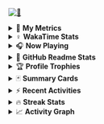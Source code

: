 [![🐙](https://hits.seeyoufarm.com/api/count/incr/badge.svg?url=https%3A%2F%2Fgithub.com%2Fktnkk%2Fhit-counter&count_bg=%23070707&title_bg=%23070707&icon=&icon_color=%23E7E7E7&title=visitors&edge_flat=true)](https://hits.seeyoufarm.com)

<details>
  <summary>🎼 <strong>My Metrics</strong></summary>
  
  <br>
  
 ![🐳](https://github.com/ktnkk/ktnkk/blob/main/github-metrics.svg)
  
  ***
</details>

<details>
  <summary>♀️ <strong>WakaTime Stats</strong></summary>
  
  <br>
  
<!--START_SECTION:waka-->
**🐱 My GitHub Data** 

> 🏆 1,457 Contributions in the Year 2021
 > 
> 📦 1.6 MB Used in GitHub's Storage 
 > 
> 💼 Opted to Hire
 > 
> 📜 9 Public Repositories 
 > 
> 🔑 23 Private Repositories  
 > 
**I'm a Night 🦉** 

```text
🌞 Morning    657 commits    ██████████░░░░░░░░░░░░░░░   42.69% 
🌆 Daytime    100 commits    █░░░░░░░░░░░░░░░░░░░░░░░░   6.5% 
🌃 Evening    318 commits    █████░░░░░░░░░░░░░░░░░░░░   20.66% 
🌙 Night      464 commits    ███████░░░░░░░░░░░░░░░░░░   30.15%

```
📅 **I'm Most Productive on Friday** 

```text
Monday       197 commits    ███░░░░░░░░░░░░░░░░░░░░░░   12.8% 
Tuesday      212 commits    ███░░░░░░░░░░░░░░░░░░░░░░   13.78% 
Wednesday    260 commits    ████░░░░░░░░░░░░░░░░░░░░░   16.89% 
Thursday     258 commits    ████░░░░░░░░░░░░░░░░░░░░░   16.76% 
Friday       263 commits    ████░░░░░░░░░░░░░░░░░░░░░   17.09% 
Saturday     205 commits    ███░░░░░░░░░░░░░░░░░░░░░░   13.32% 
Sunday       144 commits    ██░░░░░░░░░░░░░░░░░░░░░░░   9.36%

```


📊 **This Week I Spent My Time On** 

```text
⌚︎ Time Zone: America/New_York

💬 Programming Languages: 
Other                    60 hrs 16 mins      ████████████████████░░░░░   81.45% 
JavaScript               11 hrs 14 mins      ███░░░░░░░░░░░░░░░░░░░░░░   15.19% 
Markdown                 1 hr 13 mins        ░░░░░░░░░░░░░░░░░░░░░░░░░   1.67% 
Docker                   24 mins             ░░░░░░░░░░░░░░░░░░░░░░░░░   0.54% 
JSON                     17 mins             ░░░░░░░░░░░░░░░░░░░░░░░░░   0.4%

🔥 Editors: 
Browser                  60 hrs 5 mins       ████████████████████░░░░░   81.21% 
IntelliJ                 13 hrs 54 mins      ████░░░░░░░░░░░░░░░░░░░░░   18.79%

💻 Operating System: 
Mac                      73 hrs 59 mins      █████████████████████████   100.0%

```


 Last Updated on 29/09/2021
<!--END_SECTION:waka-->
  
  ***
</details>


<details>
  <summary>🎧 <strong>Now Playing</strong></summary>
  
  <br>
  
 [![🐟](https://spotify-github-profile.vercel.app/api/view?uid=31ybvkrtg6lpzufa4ap3lug3xjfy&cover_image=true&theme=default)](https://open.spotify.com/user/31ybvkrtg6lpzufa4ap3lug3xjfy?si=4d057bb568954fa5)
  
  ***
</details>

<details>
  <summary>🌟 <strong>GitHub Readme Stats</strong></summary>
  
  <br>
  
 <p align="left"> 
  <img alt="🐠" src="https://github-readme-stats.vercel.app/api?username=ktnkk&count_private=true&show_icons=true&theme=dark&include_all_commits=true" />
  <img alt="🐟" src="https://github-readme-stats.vercel.app/api/top-langs/?username=ktnkk&layout=compact&theme=dark&langs_count=10&hide=HTML,CSS,SCSS" />
</p>
  
  ***
</details>

<details>
  <summary>🏆 <strong>Profile Trophies</strong></summary>
  
  <br>
  
  [![🐬](https://github-profile-trophy.vercel.app/?username=ktnkk&rank=SECRET,SSS,SS,S,AAA,AA,A&theme=darkhub&row=1&margin-w=10&no-bg=true)](https://github.com/ryo-ma/github-profile-trophy)
  
  ***
</details>

<details>
  <summary>🃏 <strong>Summary Cards</strong></summary>
  
  <br>
  
  ![🐋](https://github-profile-summary-cards.vercel.app/api/cards/profile-details?username=ktnkk&theme=github_dark)
  ![🦑](https://github-profile-summary-cards.vercel.app/api/cards/repos-per-language?username=ktnkk&theme=github_dark)
  ![🦭](https://github-profile-summary-cards.vercel.app/api/cards/most-commit-language?username=ktnkk&theme=github_dark)
  ![🦀](https://github-profile-summary-cards.vercel.app/api/cards/stats?username=ktnkk&theme=github_dark)
  ![🦈](https://github-profile-summary-cards.vercel.app/api/cards/productive-time?username=ktnkk&theme=github_dark)
  
  ***
</details>

<details>
  <summary>⚡ <strong>Recent Activities</strong></summary>
  
  <br>
  
  <!--START_SECTION:activity-->
1. 🎉 Merged PR [#1](https://github.com/ktnkk/blog.tech/pull/1) in [ktnkk/blog.tech](https://github.com/ktnkk/blog.tech)
2. 💪 Opened PR [#1](https://github.com/ktnkk/blog.tech/pull/1) in [ktnkk/blog.tech](https://github.com/ktnkk/blog.tech)
3. ❗️ Closed issue [#6](https://github.com/ktnkk/blog/issues/6) in [ktnkk/blog](https://github.com/ktnkk/blog)
4. 🗣 Commented on [#6](https://github.com/ktnkk/blog/issues/6) in [ktnkk/blog](https://github.com/ktnkk/blog)
5. ❗️ Closed issue [#5](https://github.com/ktnkk/blog/issues/5) in [ktnkk/blog](https://github.com/ktnkk/blog)
6. 🗣 Commented on [#5](https://github.com/ktnkk/blog/issues/5) in [ktnkk/blog](https://github.com/ktnkk/blog)
7. ❗️ Opened issue [#11](https://github.com/ktnkk/blog/issues/11) in [ktnkk/blog](https://github.com/ktnkk/blog)
8. ❗️ Opened issue [#10](https://github.com/ktnkk/blog/issues/10) in [ktnkk/blog](https://github.com/ktnkk/blog)
9. ❗️ Opened issue [#9](https://github.com/ktnkk/blog/issues/9) in [ktnkk/blog](https://github.com/ktnkk/blog)
10. ❗️ Closed issue [#4](https://github.com/ktnkk/blog/issues/4) in [ktnkk/blog](https://github.com/ktnkk/blog)
<!--END_SECTION:activity-->
  
***
</details>

<details>
  <summary>🔥 <strong>Streak Stats</strong></summary>
  
  <br>
  
  [![🐠](http://github-readme-streak-stats.herokuapp.com?user=ktnkk&theme=dark)](https://git.io/streak-stats)
  
  ***
</details>

<details>
  <summary>📈 <strong>Activity Graph</strong></summary>
  
  <br>
  
  [![🐡](https://activity-graph.herokuapp.com/graph?username=ktnkk&theme=xcode)](https://github.com/ashutosh00710/github-readme-activity-graph)
  
  ***
</details>
